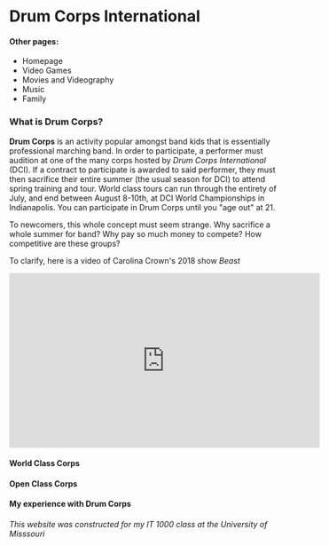 # Drum Corps International
#### Other pages:

<html>
  <body>
    <ul>
      <li><a src="">Homepage</a></li>
      <li><a src="">Video Games</a></li>
      <li><a src="">Movies and Videography</a></li>
      <li><a src="">Music</a></li>
      <li><a src="">Family</a></li>
    </ul>
  </body>
</html>

### What is Drum Corps?

**Drum Corps** is an activity popular amongst band kids that is essentially professional marching band. In order
to participate, a performer must audition at one of the many corps hosted by _Drum Corps International_ (DCI). If a 
contract to participate is awarded to said performer, they must then sacrifice their entire summer (the usual 
season for DCI) to attend spring training and tour. World class tours can run through the entirety of July, and 
end between August 8-10th, at DCI World Championships in Indianapolis. You can participate in Drum Corps until 
you "age out" at 21.

To newcomers, this whole concept must seem strange. 
Why sacrifice a whole summer for band?
Why pay so much money to compete? 
How competitive are these groups?

To clarify, here is a video of Carolina Crown's 2018 show _Beast_

<html>
  <body>
    <head><iframe width="560" height="315" src="https://www.youtube.com/embed/b3x4TrnzuyU" title="YouTube video player" frameborder="0" allow="accelerometer; autoplay; clipboard-    write; encrypted-media; gyroscope; picture-in-picture" allowfullscreen></iframe>
    </head>
  </body>
</html>



#### World Class Corps


#### Open Class Corps


#### My experience with Drum Corps

###### This website was constructed for my IT 1000 class at the University of Misssouri
